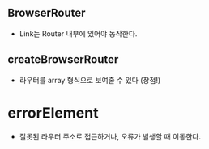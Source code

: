 ## BrowserRouter

- Link는 Router 내부에 있어야 동작한다.

## createBrowserRouter

- 라우터를 array 형식으로 보여줄 수 있다 (장점!)

# errorElement

- 잘못된 라우터 주소로 접근하거나, 오류가 발생할 때 이동한다.

